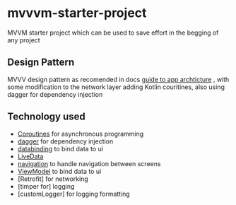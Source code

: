 # mvvvm-starter-project

MVVM starter project which can be used to save effort in the begging of any project

## Design Pattern
MVVV design pattern as recomended in docs [guide to app archticture](https://developer.android.com/jetpack/docs/guide) , with some modification to the network layer adding Kotlin couritines, also using dagger for dependency injection 

## Technology used

* [Coroutines](https://kotlinlang.org/docs/reference/coroutines-overview.html) for asynchronous programming
* [dagger](https://github.com/google/dagger) for dependency injection
* [databinding](https://developer.android.com/topic/libraries/data-binding) to bind data to ui
* [LiveData](https://developer.android.com/topic/libraries/architecture/livedata)
* [navigation](https://developer.android.com/guide/navigation/) to handle navigation between screens
* [ViewModel](https://developer.android.com/topic/libraries/architecture/viewmodel) to bind data to ui
* [Retrofit] for networking
* [timper for] logging
* [customLogger] for logging formatting
